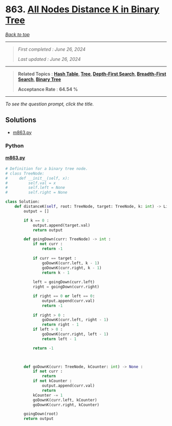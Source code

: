 # 863. [All Nodes Distance K in Binary Tree](<https://leetcode.com/problems/all-nodes-distance-k-in-binary-tree>)

*[Back to top](<../README.md>)*

------

> *First completed : June 26, 2024*
>
> *Last updated : June 26, 2024*


------

> **Related Topics** : **[Hash Table](<by_topic/Hash Table.md>), [Tree](<by_topic/Tree.md>), [Depth-First Search](<by_topic/Depth-First Search.md>), [Breadth-First Search](<by_topic/Breadth-First Search.md>), [Binary Tree](<by_topic/Binary Tree.md>)**
>
> **Acceptance Rate** : **64.54 %**


------

*To see the question prompt, click the title.*

## Solutions

- [m863.py](<../my-submissions/m863.py>)
### Python
#### [m863.py](<../my-submissions/m863.py>)
```Python
# Definition for a binary tree node.
# class TreeNode:
#     def __init__(self, x):
#         self.val = x
#         self.left = None
#         self.right = None

class Solution:
    def distanceK(self, root: TreeNode, target: TreeNode, k: int) -> List[int]:
        output = []

        if k == 0 :
            output.append(target.val)
            return output

        def goingDown(curr: TreeNode) -> int :
            if not curr :
                return -1
            
            if curr == target :
                goDownK(curr.left, k - 1)
                goDownK(curr.right, k - 1)
                return k - 1
            
            left = goingDown(curr.left)
            right = goingDown(curr.right)

            if right == 0 or left == 0:
                output.append(curr.val)
                return -1
            
            if right > 0 :
                goDownK(curr.left, right - 1)
                return right - 1
            if left > 0 :
                goDownK(curr.right, left - 1)
                return left - 1

            return -1

                

        def goDownK(curr: TreeNode, kCounter: int) -> None :
            if not curr :
                return
            if not kCounter :
                output.append(curr.val)
                return
            kCounter -= 1
            goDownK(curr.left, kCounter)
            goDownK(curr.right, kCounter)

        goingDown(root)
        return output
```

